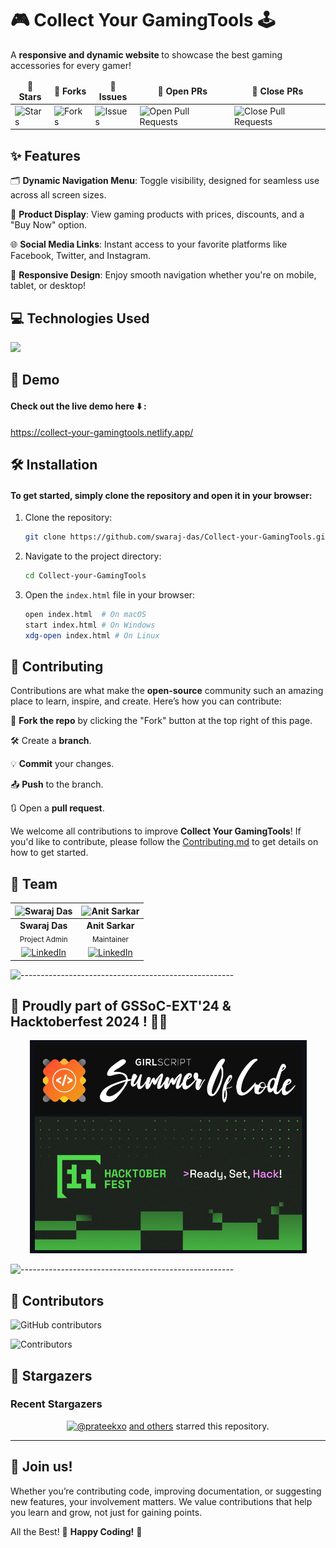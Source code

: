# 🎮 Collect Your GamingTools 🕹️
A <b> responsive and dynamic website </b> to showcase the best gaming accessories for every gamer!

<table align="center">
    <thead align="center">
        <tr border: 2px;>
            <td><b>🌟 Stars</b></td>
            <td><b>🍴 Forks</b></td>
            <td><b>🐛 Issues</b></td>
            <td><b>🔔 Open PRs</b></td>
            <td><b>🔕 Close PRs</b></td>
        </tr>
     </thead>
    <tbody>
         <tr>
            <td><img alt="Stars" src="https://img.shields.io/github/stars/swaraj-das/Collect-your-GamingTools?style=flat&logo=github"/></td>
             <td><img alt="Forks" src="https://img.shields.io/github/forks/swaraj-das/Collect-your-GamingTools?style=flat&logo=github"/></td>
            <td><img alt="Issues" src="https://img.shields.io/github/issues/swaraj-das/Collect-your-GamingTools?style=flat&logo=github"/></td>
            <td><img alt="Open Pull Requests" src="https://img.shields.io/github/issues-pr/swaraj-das/Collect-your-GamingTools?style=flat&logo=github"/></td>
           <td><img alt="Close Pull Requests" src="https://img.shields.io/github/issues-pr-closed/swaraj-das/Collect-your-GamingTools?style=flat&color=green&logo=github"/></td>
        </tr>
    </tbody>
</table>

## ✨ Features
🗂️ <b>Dynamic Navigation Menu</b>: Toggle visibility, designed for seamless use across all screen sizes.  

🛒 <b>Product Display</b>: View gaming products with prices, discounts, and a "Buy Now" option.

🌐 <b>Social Media Links</b>: Instant access to your favorite platforms like Facebook, Twitter, and Instagram. 

📱 <b>Responsive Design</b>: Enjoy smooth navigation whether you're on mobile, tablet, or desktop! 



## 💻 Technologies Used
<p>
  <a href="https://skillicons.dev">
    <img margin="8px" src="https://skillicons.dev/icons?i=html,css,js" />
  </a>
</p>


## 🚀 Demo
#### Check out the live demo here ⬇️ : 

https://collect-your-gamingtools.netlify.app/




## 🛠️ Installation
#### To get started, simply clone the repository and open it in your browser:

1. Clone the repository:
    ```bash
    git clone https://github.com/swaraj-das/Collect-your-GamingTools.git
    ```
2. Navigate to the project directory:
    ```bash
    cd Collect-your-GamingTools
    ```
3. Open the `index.html` file in your browser:
    ```bash
    open index.html  # On macOS
    start index.html # On Windows
    xdg-open index.html # On Linux
    ```


## 🤝 Contributing
Contributions are what make the **open-source** community such an amazing place to learn, inspire, and create. Here’s how you can contribute:

🍴 <b>Fork the repo</b> by clicking the "Fork" button at the top right of this page. 

🛠️ Create a <b>branch</b>.

💡 <b>Commit</b> your changes.

📤 <b>Push</b> to the branch.

🔃 Open a <b>pull request</b>.

We welcome all contributions to improve **Collect Your GamingTools**! If you'd like to contribute, please follow the [Contributing.md](./Contributing.md) to get details on how to get started.

## 👥 Team

| ![Swaraj Das](https://avatars.githubusercontent.com/u/151845349?v=4&s=80) | ![Anit Sarkar](https://avatars.githubusercontent.com/u/135215478?v=4&s=80) |
|:--:|:--:|
| **Swaraj Das** <br> <sub>Project Admin</sub> | **Anit Sarkar** <br> <sub>Maintainer</sub> |
| [![LinkedIn](https://img.icons8.com/fluency/32/000000/linkedin.png)](https://www.linkedin.com/in/swarajdas01/) | [![LinkedIn](https://img.icons8.com/fluency/32/000000/linkedin.png)](https://www.linkedin.com/in/anit-sarkar-11906a283/) |

![-----------------------------------------------------](https://raw.githubusercontent.com/andreasbm/readme/master/assets/lines/rainbow.png)

## 🎉 Proudly part of GSSoC-EXT'24 & Hacktoberfest 2024 ! 🚀✨
<div align="center">
  <img src="images/open-source.png">
</div>

![-----------------------------------------------------](https://raw.githubusercontent.com/andreasbm/readme/master/assets/lines/rainbow.png)

## 🙌 Contributors

![GitHub contributors](https://img.shields.io/github/contributors/swaraj-das/Collect-your-GamingTools)

![Contributors](https://contrib.rocks/image?repo=swaraj-das/Collect-your-GamingTools)

## 🌟 Stargazers

<div align="center">
  <a href="https://github.com/swaraj-das/Collect-your-GamingTools/stargazers">
  </a>
</div>

### Recent Stargazers
<div align="center">
  <a href="https://github.com/parteekxo"><img src="https://avatars.githubusercontent.com/u/164842537?v=4" width="40" height="40" alt="@prateekxo" /></a>
 <!--<a href="https://github.com/dipeshkumar799"><img src="https://avatars.githubusercontent.com/u/userid?s=40" width="40" height="40" alt="@dipeshkumar799" /></a>
  <a href="https://github.com/priyanshuagarwal11"><img src="https://avatars.githubusercontent.com/u/userid?s=40" width="40" height="40" alt="@priyanshuagarwal11" /></a>
      Add more as needed -->
  <a href="https://github.com/swaraj-das/Collect-your-GamingTools/stargazers">and others</a> starred this repository.
</div>

---

<!--## ❤️ Forkers

<div align="center">
  <a href="https://github.com/your-repo-url/network/members">
    <img src="https://img.shields.io/github/forks/your-username/your-repo.svg?style=social&label=Forks" alt="GitHub Forks"/>
  </a>
</div>

### Recent Forkers
<div align="center">
  <a href="https://github.com/Sayan-dev731"><img src="https://avatars.githubusercontent.com/u/userid?s=40" width="40" height="40" alt="@Sayan-dev731" /></a>
  <a href="https://github.com/triman1905"><img src="https://avatars.githubusercontent.com/u/userid?s=40" width="40" height="40" alt="@triman1905" /></a>
  <a href="https://github.com/shivathmikavemula"><img src="https://avatars.githubusercontent.com/u/userid?s=40" width="40" height="40" alt="@shivathmikavemula" /></a>
  <!-- Add more as needed -->
  <!--<a href="https://github.com/your-repo-url/network/members">and others</a> forked this repository.
</div> -->



## 🎉 **Join us!**

Whether you’re contributing code, improving documentation, or suggesting new features, your involvement matters. We value contributions that help you learn and grow, not just for gaining points. 

All the Best! 💫 **Happy Coding!** 🍳


